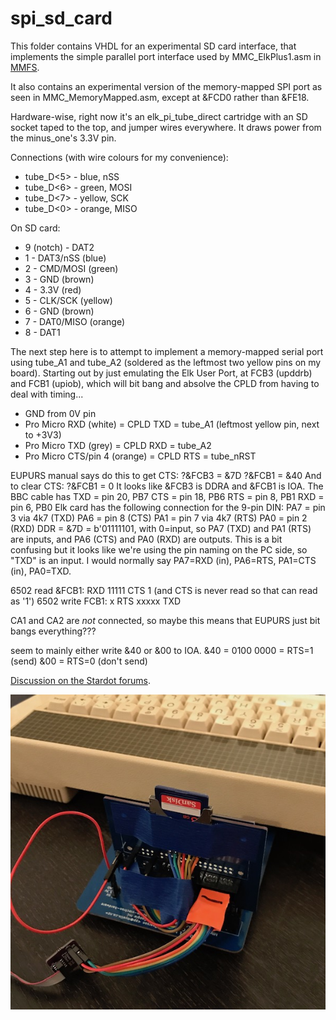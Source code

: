 spi_sd_card
===========

This folder contains VHDL for an experimental SD card interface, that
implements the simple parallel port interface used by MMC_ElkPlus1.asm
in [MMFS](https://github.com/hoglet67/MMFS/).

It also contains an experimental version of the memory-mapped SPI port
as seen in MMC_MemoryMapped.asm, except at &FCD0 rather than &FE18.

Hardware-wise, right now it's an elk_pi_tube_direct cartridge with an
SD socket taped to the top, and jumper wires everywhere.  It draws
power from the minus_one's 3.3V pin.

Connections (with wire colours for my convenience):

- tube_D<5> - blue, nSS
- tube_D<6> - green, MOSI
- tube_D<7> - yellow, SCK
- tube_D<0> - orange, MISO

On SD card:

- 9 (notch) - DAT2
- 1 - DAT3/nSS (blue)
- 2 - CMD/MOSI (green)
- 3 - GND (brown)
- 4 - 3.3V (red)
- 5 - CLK/SCK (yellow)
- 6 - GND (brown)
- 7 - DAT0/MISO (orange)
- 8 - DAT1

The next step here is to attempt to implement a memory-mapped serial
port using tube_A1 and tube_A2 (soldered as the leftmost two yellow
pins on my board).  Starting out by just emulating the Elk User Port,
at FCB3 (upddrb) and FCB1 (upiob), which will bit bang and absolve the
CPLD from having to deal with timing...

- GND from 0V pin
- Pro Micro RXD (white) = CPLD TXD = tube_A1 (leftmost yellow pin, next to +3V3)
- Pro Micro TXD (grey) = CPLD RXD = tube_A2
- Pro Micro CTS/pin 4 (orange) = CPLD RTS = tube_nRST

EUPURS manual says do this to get CTS:
?&FCB3 = &7D
?&FCB1 = &40
And to clear CTS:
?&FCB1 = 0
It looks like &FCB3 is DDRA and &FCB1 is IOA.
The BBC cable has
	TXD = pin 20, PB7
	CTS = pin 18, PB6
	RTS = pin 8, PB1
	RXD = pin 6, PB0
Elk card has the following connection for the 9-pin DIN:
	PA7 = pin 3 via 4k7 (TXD)
	PA6 = pin 8 (CTS)
	PA1 = pin 7 via 4k7 (RTS)
	PA0 = pin 2 (RXD)
DDR = &7D = b'01111101, with 0=input, so PA7 (TXD) and PA1 (RTS) are inputs,
and PA6 (CTS) and PA0 (RXD) are outputs.  This is a bit confusing but it looks
like we're using the pin naming on the PC side, so "TXD" is an input.  I would
normally say PA7=RXD (in), PA6=RTS, PA1=CTS (in), PA0=TXD.

6502 read &FCB1: RXD 11111 CTS 1 (and CTS is never read so that can read as '1')
6502 write FCB1: x RTS xxxxx TXD

CA1 and CA2 are *not* connected, so maybe this means that EUPURS just bit bangs everything???

seem to mainly either write &40 or &00 to IOA.
&40 = 0100 0000 = RTS=1 (send)
&00 = RTS=0 (don't send)

[Discussion on the Stardot forums](http://www.stardot.org.uk/forums/viewtopic.php?f=3&t=12737&start=30#p170599).

![Photo of the hardware](elk_pi_tube_direct_sd_mmfs_600px.jpeg)

